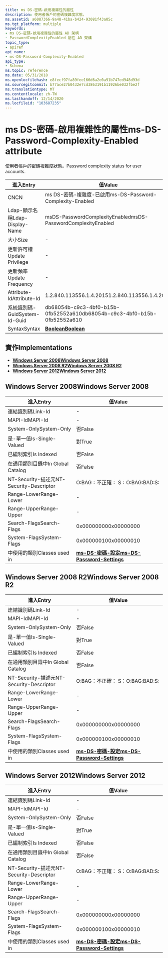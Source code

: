 ```yaml
---
title: ms DS-密碼-啟用複雜性的屬性
description: 使用者帳戶的密碼複雜度狀態。
ms.assetid: a6087366-9a48-41ba-b424-93081f43a05c
ms.tgt_platform: multiple
keywords:
- ms DS-密碼-啟用複雜性的屬性 AD 架構
- PasswordComplexityEnabled 屬性 AD 架構
topic_type:
- apiref
api_name:
- ms-DS-Password-Complexity-Enabled
api_type:
- Schema
ms.topic: reference
ms.date: 05/31/2018
ms.openlocfilehash: e8fecf97fa89fee166d6a2e0a91b747ed948d93d
ms.sourcegitcommit: b77ace27b0432e7cd3863191b11926be032fbe2f
ms.translationtype: MT
ms.contentlocale: zh-TW
ms.lasthandoff: 12/14/2020
ms.locfileid: "103687235"
---
```

# <a name="ms-ds-password-complexity-enabled-attribute"></a><span data-ttu-id="61dfc-105">ms DS-密碼-啟用複雜性的屬性</span><span class="sxs-lookup"><span data-stu-id="61dfc-105">ms-DS-Password-Complexity-Enabled attribute</span></span>

<span data-ttu-id="61dfc-106">使用者帳戶的密碼複雜度狀態。</span><span class="sxs-lookup"><span data-stu-id="61dfc-106">Password complexity status for user accounts.</span></span>



| <span data-ttu-id="61dfc-107">進入</span><span class="sxs-lookup"><span data-stu-id="61dfc-107">Entry</span></span> | <span data-ttu-id="61dfc-108">值</span><span class="sxs-lookup"><span data-stu-id="61dfc-108">Value</span></span> |
|-------------------|--------------------------------------|
| <span data-ttu-id="61dfc-109">CN</span><span class="sxs-lookup"><span data-stu-id="61dfc-109">CN</span></span>                | <span data-ttu-id="61dfc-110">ms DS-密碼-複雜度-已啟用</span><span class="sxs-lookup"><span data-stu-id="61dfc-110">ms-DS-Password-Complexity-Enabled</span></span>    |
| <span data-ttu-id="61dfc-111">Ldap-顯示名稱</span><span class="sxs-lookup"><span data-stu-id="61dfc-111">Ldap-Display-Name</span></span> | <span data-ttu-id="61dfc-112">msDS-PasswordComplexityEnabled</span><span class="sxs-lookup"><span data-stu-id="61dfc-112">msDS-PasswordComplexityEnabled</span></span>       |
| <span data-ttu-id="61dfc-113">大小</span><span class="sxs-lookup"><span data-stu-id="61dfc-113">Size</span></span>              | \-                                   |
| <span data-ttu-id="61dfc-114">更新許可權</span><span class="sxs-lookup"><span data-stu-id="61dfc-114">Update Privilege</span></span>  | \-                                   |
| <span data-ttu-id="61dfc-115">更新頻率</span><span class="sxs-lookup"><span data-stu-id="61dfc-115">Update Frequency</span></span>  | \-                                   |
| <span data-ttu-id="61dfc-116">Attribute-Id</span><span class="sxs-lookup"><span data-stu-id="61dfc-116">Attribute-Id</span></span>      | <span data-ttu-id="61dfc-117">1.2.840.113556.1.4.2015</span><span class="sxs-lookup"><span data-stu-id="61dfc-117">1.2.840.113556.1.4.2015</span></span>              |
| <span data-ttu-id="61dfc-118">系統識別碼-Guid</span><span class="sxs-lookup"><span data-stu-id="61dfc-118">System-Id-Guid</span></span>    | <span data-ttu-id="61dfc-119">db68054b-c9c3-4bf0-b15b-0fb52552a610</span><span class="sxs-lookup"><span data-stu-id="61dfc-119">db68054b-c9c3-4bf0-b15b-0fb52552a610</span></span> |
| <span data-ttu-id="61dfc-120">Syntax</span><span class="sxs-lookup"><span data-stu-id="61dfc-120">Syntax</span></span>            | [<span data-ttu-id="61dfc-121">**Boolean**</span><span class="sxs-lookup"><span data-stu-id="61dfc-121">**Boolean**</span></span>](s-boolean.md)         |



## <a name="implementations"></a><span data-ttu-id="61dfc-122">實作</span><span class="sxs-lookup"><span data-stu-id="61dfc-122">Implementations</span></span>

-   [<span data-ttu-id="61dfc-123">**Windows Server 2008**</span><span class="sxs-lookup"><span data-stu-id="61dfc-123">**Windows Server 2008**</span></span>](#windows-server-2008)
-   [<span data-ttu-id="61dfc-124">**Windows Server 2008 R2**</span><span class="sxs-lookup"><span data-stu-id="61dfc-124">**Windows Server 2008 R2**</span></span>](#windows-server-2008-r2)
-   [<span data-ttu-id="61dfc-125">**Windows Server 2012**</span><span class="sxs-lookup"><span data-stu-id="61dfc-125">**Windows Server 2012**</span></span>](#windows-server-2012)

## <a name="windows-server-2008"></a><span data-ttu-id="61dfc-126">Windows Server 2008</span><span class="sxs-lookup"><span data-stu-id="61dfc-126">Windows Server 2008</span></span>



| <span data-ttu-id="61dfc-127">進入</span><span class="sxs-lookup"><span data-stu-id="61dfc-127">Entry</span></span> | <span data-ttu-id="61dfc-128">值</span><span class="sxs-lookup"><span data-stu-id="61dfc-128">Value</span></span> |
|------------------------|-----------------------------------------------------------------------|
| <span data-ttu-id="61dfc-129">連結識別碼</span><span class="sxs-lookup"><span data-stu-id="61dfc-129">Link-Id</span></span>                | \-                                                                    |
| <span data-ttu-id="61dfc-130">MAPI-Id</span><span class="sxs-lookup"><span data-stu-id="61dfc-130">MAPI-Id</span></span>                | \-                                                                    |
| <span data-ttu-id="61dfc-131">System-Only</span><span class="sxs-lookup"><span data-stu-id="61dfc-131">System-Only</span></span>            | <span data-ttu-id="61dfc-132">否</span><span class="sxs-lookup"><span data-stu-id="61dfc-132">False</span></span>                                                                 |
| <span data-ttu-id="61dfc-133">是-單一值</span><span class="sxs-lookup"><span data-stu-id="61dfc-133">Is-Single-Valued</span></span>       | <span data-ttu-id="61dfc-134">對</span><span class="sxs-lookup"><span data-stu-id="61dfc-134">True</span></span>                                                                  |
| <span data-ttu-id="61dfc-135">已編制索引</span><span class="sxs-lookup"><span data-stu-id="61dfc-135">Is Indexed</span></span>             | <span data-ttu-id="61dfc-136">否</span><span class="sxs-lookup"><span data-stu-id="61dfc-136">False</span></span>                                                                 |
| <span data-ttu-id="61dfc-137">在通用類別目錄中</span><span class="sxs-lookup"><span data-stu-id="61dfc-137">In Global Catalog</span></span>      | <span data-ttu-id="61dfc-138">否</span><span class="sxs-lookup"><span data-stu-id="61dfc-138">False</span></span>                                                                 |
| <span data-ttu-id="61dfc-139">NT-Security-描述元</span><span class="sxs-lookup"><span data-stu-id="61dfc-139">NT-Security-Descriptor</span></span> | <span data-ttu-id="61dfc-140">O:BAG：不正確： S：</span><span class="sxs-lookup"><span data-stu-id="61dfc-140">O:BAG:BAD:S:</span></span>                                                          |
| <span data-ttu-id="61dfc-141">Range-Lower</span><span class="sxs-lookup"><span data-stu-id="61dfc-141">Range-Lower</span></span>            | \-                                                                    |
| <span data-ttu-id="61dfc-142">Range-Upper</span><span class="sxs-lookup"><span data-stu-id="61dfc-142">Range-Upper</span></span>            | \-                                                                    |
| <span data-ttu-id="61dfc-143">Search-Flags</span><span class="sxs-lookup"><span data-stu-id="61dfc-143">Search-Flags</span></span>           | <span data-ttu-id="61dfc-144">0x00000000</span><span class="sxs-lookup"><span data-stu-id="61dfc-144">0x00000000</span></span>                                                            |
| <span data-ttu-id="61dfc-145">System-Flags</span><span class="sxs-lookup"><span data-stu-id="61dfc-145">System-Flags</span></span>           | <span data-ttu-id="61dfc-146">0x00000010</span><span class="sxs-lookup"><span data-stu-id="61dfc-146">0x00000010</span></span>                                                            |
| <span data-ttu-id="61dfc-147">中使用的類別</span><span class="sxs-lookup"><span data-stu-id="61dfc-147">Classes used in</span></span>        | [<span data-ttu-id="61dfc-148">**ms-DS-密碼-設定**</span><span class="sxs-lookup"><span data-stu-id="61dfc-148">**ms-DS-Password-Settings**</span></span>](c-msds-passwordsettings.md)<br/> |



## <a name="windows-server-2008-r2"></a><span data-ttu-id="61dfc-149">Windows Server 2008 R2</span><span class="sxs-lookup"><span data-stu-id="61dfc-149">Windows Server 2008 R2</span></span>



| <span data-ttu-id="61dfc-150">進入</span><span class="sxs-lookup"><span data-stu-id="61dfc-150">Entry</span></span> | <span data-ttu-id="61dfc-151">值</span><span class="sxs-lookup"><span data-stu-id="61dfc-151">Value</span></span> |
|------------------------|-----------------------------------------------------------------------|
| <span data-ttu-id="61dfc-152">連結識別碼</span><span class="sxs-lookup"><span data-stu-id="61dfc-152">Link-Id</span></span>                | \-                                                                    |
| <span data-ttu-id="61dfc-153">MAPI-Id</span><span class="sxs-lookup"><span data-stu-id="61dfc-153">MAPI-Id</span></span>                | \-                                                                    |
| <span data-ttu-id="61dfc-154">System-Only</span><span class="sxs-lookup"><span data-stu-id="61dfc-154">System-Only</span></span>            | <span data-ttu-id="61dfc-155">否</span><span class="sxs-lookup"><span data-stu-id="61dfc-155">False</span></span>                                                                 |
| <span data-ttu-id="61dfc-156">是-單一值</span><span class="sxs-lookup"><span data-stu-id="61dfc-156">Is-Single-Valued</span></span>       | <span data-ttu-id="61dfc-157">對</span><span class="sxs-lookup"><span data-stu-id="61dfc-157">True</span></span>                                                                  |
| <span data-ttu-id="61dfc-158">已編制索引</span><span class="sxs-lookup"><span data-stu-id="61dfc-158">Is Indexed</span></span>             | <span data-ttu-id="61dfc-159">否</span><span class="sxs-lookup"><span data-stu-id="61dfc-159">False</span></span>                                                                 |
| <span data-ttu-id="61dfc-160">在通用類別目錄中</span><span class="sxs-lookup"><span data-stu-id="61dfc-160">In Global Catalog</span></span>      | <span data-ttu-id="61dfc-161">否</span><span class="sxs-lookup"><span data-stu-id="61dfc-161">False</span></span>                                                                 |
| <span data-ttu-id="61dfc-162">NT-Security-描述元</span><span class="sxs-lookup"><span data-stu-id="61dfc-162">NT-Security-Descriptor</span></span> | <span data-ttu-id="61dfc-163">O:BAG：不正確： S：</span><span class="sxs-lookup"><span data-stu-id="61dfc-163">O:BAG:BAD:S:</span></span>                                                          |
| <span data-ttu-id="61dfc-164">Range-Lower</span><span class="sxs-lookup"><span data-stu-id="61dfc-164">Range-Lower</span></span>            | \-                                                                    |
| <span data-ttu-id="61dfc-165">Range-Upper</span><span class="sxs-lookup"><span data-stu-id="61dfc-165">Range-Upper</span></span>            | \-                                                                    |
| <span data-ttu-id="61dfc-166">Search-Flags</span><span class="sxs-lookup"><span data-stu-id="61dfc-166">Search-Flags</span></span>           | <span data-ttu-id="61dfc-167">0x00000000</span><span class="sxs-lookup"><span data-stu-id="61dfc-167">0x00000000</span></span>                                                            |
| <span data-ttu-id="61dfc-168">System-Flags</span><span class="sxs-lookup"><span data-stu-id="61dfc-168">System-Flags</span></span>           | <span data-ttu-id="61dfc-169">0x00000010</span><span class="sxs-lookup"><span data-stu-id="61dfc-169">0x00000010</span></span>                                                            |
| <span data-ttu-id="61dfc-170">中使用的類別</span><span class="sxs-lookup"><span data-stu-id="61dfc-170">Classes used in</span></span>        | [<span data-ttu-id="61dfc-171">**ms-DS-密碼-設定**</span><span class="sxs-lookup"><span data-stu-id="61dfc-171">**ms-DS-Password-Settings**</span></span>](c-msds-passwordsettings.md)<br/> |



## <a name="windows-server-2012"></a><span data-ttu-id="61dfc-172">Windows Server 2012</span><span class="sxs-lookup"><span data-stu-id="61dfc-172">Windows Server 2012</span></span>



| <span data-ttu-id="61dfc-173">進入</span><span class="sxs-lookup"><span data-stu-id="61dfc-173">Entry</span></span> | <span data-ttu-id="61dfc-174">值</span><span class="sxs-lookup"><span data-stu-id="61dfc-174">Value</span></span> |
|------------------------|-----------------------------------------------------------------------|
| <span data-ttu-id="61dfc-175">連結識別碼</span><span class="sxs-lookup"><span data-stu-id="61dfc-175">Link-Id</span></span>                | \-                                                                    |
| <span data-ttu-id="61dfc-176">MAPI-Id</span><span class="sxs-lookup"><span data-stu-id="61dfc-176">MAPI-Id</span></span>                | \-                                                                    |
| <span data-ttu-id="61dfc-177">System-Only</span><span class="sxs-lookup"><span data-stu-id="61dfc-177">System-Only</span></span>            | <span data-ttu-id="61dfc-178">否</span><span class="sxs-lookup"><span data-stu-id="61dfc-178">False</span></span>                                                                 |
| <span data-ttu-id="61dfc-179">是-單一值</span><span class="sxs-lookup"><span data-stu-id="61dfc-179">Is-Single-Valued</span></span>       | <span data-ttu-id="61dfc-180">對</span><span class="sxs-lookup"><span data-stu-id="61dfc-180">True</span></span>                                                                  |
| <span data-ttu-id="61dfc-181">已編制索引</span><span class="sxs-lookup"><span data-stu-id="61dfc-181">Is Indexed</span></span>             | <span data-ttu-id="61dfc-182">否</span><span class="sxs-lookup"><span data-stu-id="61dfc-182">False</span></span>                                                                 |
| <span data-ttu-id="61dfc-183">在通用類別目錄中</span><span class="sxs-lookup"><span data-stu-id="61dfc-183">In Global Catalog</span></span>      | <span data-ttu-id="61dfc-184">否</span><span class="sxs-lookup"><span data-stu-id="61dfc-184">False</span></span>                                                                 |
| <span data-ttu-id="61dfc-185">NT-Security-描述元</span><span class="sxs-lookup"><span data-stu-id="61dfc-185">NT-Security-Descriptor</span></span> | <span data-ttu-id="61dfc-186">O:BAG：不正確： S：</span><span class="sxs-lookup"><span data-stu-id="61dfc-186">O:BAG:BAD:S:</span></span>                                                          |
| <span data-ttu-id="61dfc-187">Range-Lower</span><span class="sxs-lookup"><span data-stu-id="61dfc-187">Range-Lower</span></span>            | \-                                                                    |
| <span data-ttu-id="61dfc-188">Range-Upper</span><span class="sxs-lookup"><span data-stu-id="61dfc-188">Range-Upper</span></span>            | \-                                                                    |
| <span data-ttu-id="61dfc-189">Search-Flags</span><span class="sxs-lookup"><span data-stu-id="61dfc-189">Search-Flags</span></span>           | <span data-ttu-id="61dfc-190">0x00000000</span><span class="sxs-lookup"><span data-stu-id="61dfc-190">0x00000000</span></span>                                                            |
| <span data-ttu-id="61dfc-191">System-Flags</span><span class="sxs-lookup"><span data-stu-id="61dfc-191">System-Flags</span></span>           | <span data-ttu-id="61dfc-192">0x00000010</span><span class="sxs-lookup"><span data-stu-id="61dfc-192">0x00000010</span></span>                                                            |
| <span data-ttu-id="61dfc-193">中使用的類別</span><span class="sxs-lookup"><span data-stu-id="61dfc-193">Classes used in</span></span>        | [<span data-ttu-id="61dfc-194">**ms-DS-密碼-設定**</span><span class="sxs-lookup"><span data-stu-id="61dfc-194">**ms-DS-Password-Settings**</span></span>](c-msds-passwordsettings.md)<br/> |



 

 





